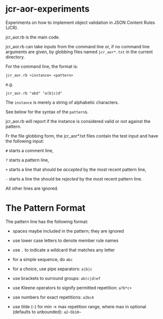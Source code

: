 # jcr-aor-experiments

Experiments on how to implement object validation in JSON Content Rules (JCR).

jcr_aor.rb is the main code.

jcr_aor.rb can take inputs from the command line or, if no command line
arguments are given, by globbing files named `jcr_aor*.txt` in the current
directory.

For the command line, the format is:

```
jcr_aor.rb <instance> <pattern>
```

e.g.

```
jcr_aor.rb "abd" "a(b|c)d"
```

The `instance` is merely a string of alphabetic characters.

See below for the syntax of the `pattern`s.

jcr_aor.rb will report if the instance is considered valid or not against the
pattern.

Fr the file globbing form, the jcr_aor*.txt files contain the test input and
have the following input:

`#` starts a comment line,

`?` starts a pattern line,

`+` starts a line that should be *accepted* by the most recent pattern line,

`-` starts a line the should be *rejected* by the most recent pattern line.

All other lines are ignored.

# The Pattern Format

The pattern line has the following format:

- spaces maybe included in the pattern; they are ignored

- use lower case letters to denote member rule names

- use `.` to indicate a wildcard that matches any letter

- for a simple sequence, do `abc`

- for a choice, use pipe separators: `a|b|c`

- use brackets to surround groups: `ab(c|d)ef`

- use Kleene operators to signify permitted repetition: `a?b*c+`

- use numbers for exact repetitions: `a2bc4`

- use tilde (`~`) for min -> max repetition range, where max in optional (defaults to unbounded): `a2~5b10~`
